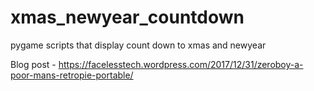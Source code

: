 # xmas_newyear_countdown
pygame scripts that display count down to xmas and newyear

Blog post - https://facelesstech.wordpress.com/2017/12/31/zeroboy-a-poor-mans-retropie-portable/
